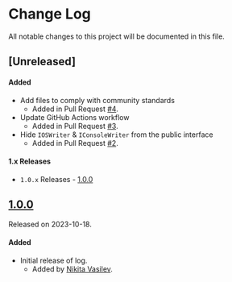 # Change Log
All notable changes to this project will be documented in this file.

## [Unreleased]
#### Added
- Add files to comply with community standards
   - Added in Pull Request [#4](https://github.com/space-code/log/pull/4).
- Update GitHub Actions workflow
  - Added in Pull Request [#3](https://github.com/space-code/log/pull/3).
- Hide `IOSWriter` & `IConsoleWriter` from the public interface
  - Added in Pull Request [#2](https://github.com/space-code/log/pull/2).

#### 1.x Releases
- `1.0.x` Releases - [1.0.0](#100)

## [1.0.0](https://github.com/space-code/log/releases/tag/1.0.0)
Released on 2023-10-18.

#### Added
- Initial release of log.
  - Added by [Nikita Vasilev](https://github.com/nik3212).

